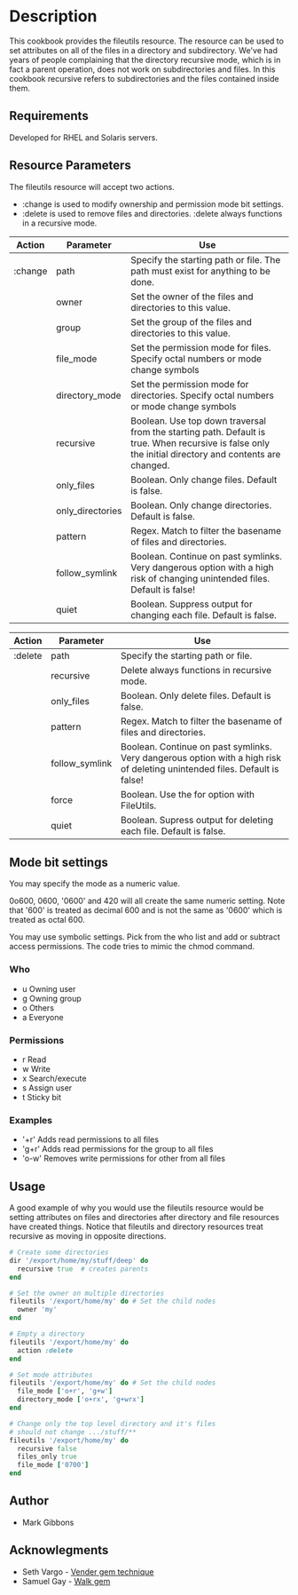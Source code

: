 # Description

This cookbook provides the fileutils resource.  The resource can be used to set attributes
on all of the files in a directory and subdirectory. We've had years of people
complaining that the directory recursive mode, which is in fact a parent operation,
does not work on subdirectories and files.  In this cookbook recursive refers
to subdirectories and the files contained inside them.

## Requirements

Developed for RHEL and Solaris servers.

## Resource Parameters

The fileutils resource will accept two actions.

* :change is used to modify ownership and permission mode bit settings.
* :delete is used to remove files and directories.
  :delete always functions in a recursive mode.

| Action | Parameter | Use
| ------ | --------- | ---
| :change | path     | Specify the starting path or file. The path must exist for anything to be done.
|        | owner    | Set the owner of the files and directories to this value.
|        | group    | Set the group of the files and directories to this value.
|        | file_mode | Set the permission mode for files. Specify octal numbers or mode change symbols
|        | directory_mode | Set the permission mode for directories. Specify octal numbers or mode change symbols
|        | recursive | Boolean. Use top down traversal from the starting path. Default is true. When recursive is false only the initial directory and contents are changed.
|        | only_files | Boolean. Only change files. Default is false.
|        | only_directories | Boolean. Only change directories. Default is false.
|        | pattern | Regex. Match to filter the basename of files and directories.
|        | follow_symlink | Boolean. Continue on past symlinks. Very dangerous option with a high risk of changing unintended files. Default is false!
|        | quiet | Boolean. Suppress output for changing each file. Default is false.

| Action | Parameter | Use
| ------ | --------- | ---
| :delete | path     | Specify the starting path or file.
|         | recursive | Delete always functions in recursive mode.
|         | only_files | Boolean. Only delete files. Default is false.
|         | pattern | Regex. Match to filter the basename of files and directories.
|         | follow_symlink | Boolean. Continue on past symlinks. Very dangerous option with a high risk of deleting unintended files. Default is false!
|         | force | Boolean. Use the for option with FileUtils.
|         | quiet | Boolean. Supress output for deleting each file. Default is false.

## Mode bit settings

You may specify the mode as a numeric value.

0o600, 0600, '0600' and 420 will all create the same numeric setting.
Note that '600' is treated as decimal 600 and is not the same as '0600'
which is treated as octal 600.

You may use symbolic settings. Pick from the who list and add
or subtract access permissions. The code tries to mimic the
chmod command.

### Who

* u Owning user
* g Owning group
* o Others
* a Everyone

### Permissions

* r Read
* w Write
* x Search/execute
* s Assign user
* t Sticky bit

### Examples

* '+r'  Adds read permissions to all files
* 'g+r' Adds read permissions for the group to all files
* 'o-w' Removes write permissions for other from all files

## Usage

A good example of why you would use the fileutils resource would be
setting attributes on files and directories after directory and file
resources have created things. Notice that fileutils and directory
 resources treat recursive as moving in opposite directions.

```ruby
# Create some directories
dir '/export/home/my/stuff/deep' do
  recursive true  # creates parents
end

# Set the owner on multiple directories
fileutils '/export/home/my' do # Set the child nodes
  owner 'my'
end

# Empty a directory
fileutils '/export/home/my' do
  action :delete
end

# Set mode attributes
fileutils '/export/home/my' do # Set the child nodes
  file_mode ['o+r', 'g+w']
  directory_mode ['o+rx', 'g+wrx']
end

# Change only the top level directory and it's files
# should not change .../stuff/**
fileutils '/export/home/my' do
  recursive false
  files_only true
  file_mode ['0700']
end
```

## Author

* Mark Gibbons

## Acknowlegments

* Seth Vargo - [Vender gem technique](https://sethvargo.com/using-gems-with-chef/)
* Samuel Gay - [Walk gem](https://github.com/samonzeweb/walk)

